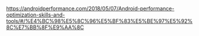 https://androidperformance.com/2018/05/07/Android-performance-optimization-skills-and-tools/#/%E4%BC%98%E5%8C%96%E5%BF%83%E5%BE%97%E5%92%8C%E7%BB%8F%E9%AA%8C